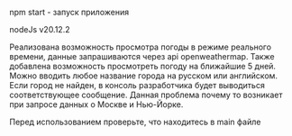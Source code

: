 npm start - запуск приложения


nodeJs v20.12.2


Реализована возможность просмотра погоды в режиме реального времени, данные запрашиваются через api openweathermap.
Также добавлена возможность просмотреть погоду на ближайшие 5 дней.
Можно вводить любое название города на русском или английском. Если город не найден, в консоль разработчика будет выводиться соответствующее сообщение. Данная проблема почему то возникает при запросе данных о Москве и Нью-Йорке.


Перед использованием проверьте, что находитесь в main файле
